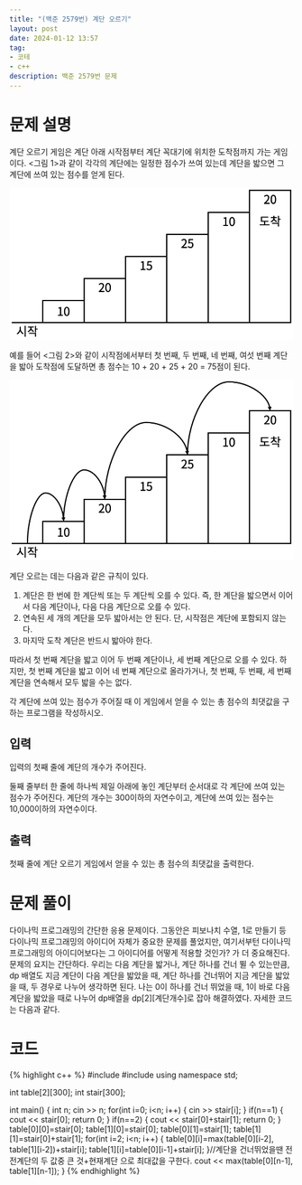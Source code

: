 ```yaml
---
title: "(백준 2579번) 계단 오르기"
layout: post
date: 2024-01-12 13:57
tag:
- 코테
- c++
description: 백준 2579번 문제
---
```


# 문제 설명
계단 오르기 게임은 계단 아래 시작점부터 계단 꼭대기에 위치한 도착점까지 가는 게임이다. <그림 1>과 같이 각각의 계단에는 일정한 점수가 쓰여 있는데 계단을 밟으면 그 계단에 쓰여 있는 점수를 얻게 된다.

![그림 1](/assets/img/Screen%20Shot%202021-06-23%20at%203.00.46%20PM.png)

예를 들어 <그림 2>와 같이 시작점에서부터 첫 번째, 두 번째, 네 번째, 여섯 번째 계단을 밟아 도착점에 도달하면 총 점수는 10 + 20 + 25 + 20 = 75점이 된다.  

![그림 2](/assets/img/Screen%20Shot%202021-06-23%20at%203.01.39%20PM.png)

계단 오르는 데는 다음과 같은 규칙이 있다.

1. 계단은 한 번에 한 계단씩 또는 두 계단씩 오를 수 있다. 즉, 한 계단을 밟으면서 이어서 다음 계단이나, 다음 다음 계단으로 오를 수 있다.
2. 연속된 세 개의 계단을 모두 밟아서는 안 된다. 단, 시작점은 계단에 포함되지 않는다.
3. 마지막 도착 계단은 반드시 밟아야 한다.  

따라서 첫 번째 계단을 밟고 이어 두 번째 계단이나, 세 번째 계단으로 오를 수 있다. 하지만, 첫 번째 계단을 밟고 이어 네 번째 계단으로 올라가거나, 첫 번째, 두 번째, 세 번째 계단을 연속해서 모두 밟을 수는 없다.

각 계단에 쓰여 있는 점수가 주어질 때 이 게임에서 얻을 수 있는 총 점수의 최댓값을 구하는 프로그램을 작성하시오.  

## 입력
입력의 첫째 줄에 계단의 개수가 주어진다.

둘째 줄부터 한 줄에 하나씩 제일 아래에 놓인 계단부터 순서대로 각 계단에 쓰여 있는 점수가 주어진다. 계단의 개수는 300이하의 자연수이고, 계단에 쓰여 있는 점수는 10,000이하의 자연수이다.  

## 출력
첫째 줄에 계단 오르기 게임에서 얻을 수 있는 총 점수의 최댓값을 출력한다.  

# 문제 풀이  
다이나믹 프로그래밍의 간단한 응용 문제이다. 그동안은 피보나치 수열, 1로 만들기 등 다이나믹 프로그래밍의 아이디어 자체가 중요한 문제를 풀었지만, 여기서부턴 다이나믹 프로그래밍의 아이디어보다는 그 아이디어를 어떻게 적용할 것인가? 가 더 중요해진다.  
문제의 요지는 간단하다. 우리는 다음 계단을 밟거나, 계단 하나를 건너 뛸 수 있는만큼, dp 배열도 지금 계단이 다음 계단을 밟았을 때, 계단 하나를 건너뛰어 지금 계단을 밟았을 때, 두 경우로 나누어 생각하면 된다. 나는 0이 하나를 건너 뛰었을 때, 1이 바로 다음 계단을 밟았을 때로 나누어 dp배열을 dp[2][계단개수]로 잡아 해결하였다. 자세한 코드는 다음과 같다.  

# 코드
{% highlight c++ %} 
#include <iostream>
#include <vector>
using namespace std;

int table[2][300];
int stair[300];

int main() {
    int n; cin >> n;
    for(int i=0; i<n; i++) {
        cin >> stair[i];
    }
    if(n==1) {
        cout << stair[0];
        return 0;
    } 
    if(n==2) {
        cout << stair[0]+stair[1];
        return 0;
    }
    table[0][0]=stair[0];
    table[1][0]=stair[0];
    table[0][1]=stair[1];
    table[1][1]=stair[0]+stair[1];
    for(int i=2; i<n; i++) {
        table[0][i]=max(table[0][i-2], table[1][i-2])+stair[i];
        table[1][i]=table[0][i-1]+stair[i];
    }//계단을 건너뛰었을땐 전전계단의 두 값중 큰 것+현재계단 으로 최대값을 구한다.
    cout << max(table[0][n-1], table[1][n-1]);
}
{% endhighlight %}